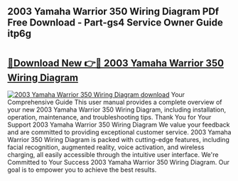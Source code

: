 ## 2003 Yamaha Warrior 350 Wiring Diagram PDf Free Download - Part-gs4 Service Owner Guide itp6g

# <h2><a href="http://dfjteqp.blite.top/?on=2003+Yamaha+Warrior+350+Wiring+Diagram">🔗Download New 👉🔴 2003 Yamaha Warrior 350 Wiring Diagram</a></h2>

[![2003 Yamaha Warrior 350 Wiring Diagram download](https://i.imgur.com/lujVjoI.png)](http://dfjteqp.blite.top/?on=2003+Yamaha+Warrior+350+Wiring+Diagram)
Your Comprehensive Guide This user manual provides a complete overview of your new 2003 Yamaha Warrior 350 Wiring Diagram, including installation, operation, maintenance, and troubleshooting tips. Thank You for Your Support 2003 Yamaha Warrior 350 Wiring Diagram We value your feedback and are committed to providing exceptional customer service. 2003 Yamaha Warrior 350 Wiring Diagram is packed with cutting-edge features, including facial recognition, augmented reality, voice activation, and wireless charging, all easily accessible through the intuitive user interface. We're Committed to Your Success 2003 Yamaha Warrior 350 Wiring Diagram. Our goal is to empower you to achieve the best results.
